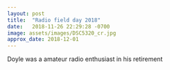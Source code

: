 ```yaml
---
layout: post
title:  "Radio field day 2018"
date:   2018-11-26 22:29:28 -0700
image: assets/images/DSC5320_cr.jpg
approx_date: 2018-12-01
---
```

Doyle was a amateur radio enthusiast in his retirement